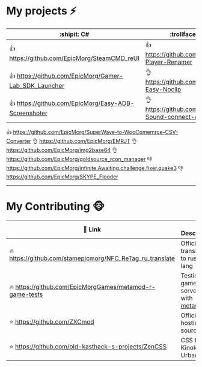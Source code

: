 # My projects :zap:

:shipit: C# | :trollface: Pawn ([AMXx](http://www.amxmodx.org/about.php))
------------ | -------------
:thumbsup: https://github.com/EpicMorg/SteamCMD_reUI | :thumbsup: https://github.com/EpicMorgVault/AMXx-Player-Renamer
:thumbsup: https://github.com/EpicMorg/Gamer-Lab_SDK_Launcher | :ok_hand: https://github.com/EpicMorgVault/AMXx-Easy-Noclip
:thumbsup: https://github.com/EpicMorg/Easy-ADB-Screenshoter | :ok_hand: https://github.com/EpicMorgVault/AMXx-Sound-connect-announce
:thumbsup: https://github.com/EpicMorg/SuperWave-to-WooComemrce-CSV-Converter
:ok_hand: https://github.com/EpicMorg/EMRJT
:ok_hand: https://github.com/EpicMorg/img2base64
:ok_hand: https://github.com/EpicMorg/goldsource_rcon_manager
:-1: https://github.com/EpicMorg/infinite.Awaiting.challenge.fixer.quake3
:-1: https://github.com/EpicMorg/SKYPE_Flooder

---
 
# My Contributing :monkey_face:

:link: Link | :interrobang: Description
------------ | -------------
:fire: https://github.com/stamepicmorg/NFC_ReTag_ru_translate | Official translation to russian lang
:fire: https://github.com/EpicMorgGames/metamod-r-game-tests | Testing game servers with [metamod-r](https://github.com/theAsmodai/metamod-r)
:star: https://github.com/ZXCmod | Official hosting of sources
:star: https://github.com/old-kasthack-s-projects/ZenCSS | CSS for Kinokopilka, Urban3p
